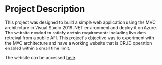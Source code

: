 # Project Description

This project was designed to build a simple web application using the MVC architecture in Visual Studio 2019 .NET environment and deploy it on Azure. The website needed to satisfy certain requirements including live data retreival from a public API.
This project's objective was to experiment with the MVC architecture and have a working website that is CRUD operation enabled within a small time limit.

The website can be accessed <a href= 'https://assignment4zeljbari.azurewebsites.net/'>here</a>. 
